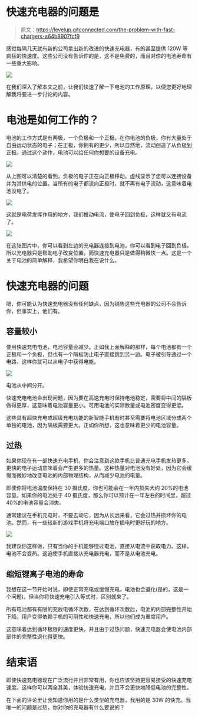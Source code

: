 # 快速充电器的问题是

> 原文：<https://levelup.gitconnected.com/the-problem-with-fast-chargers-a64b8907fcf9>

感觉每隔几天就有新的公司拿出新的改进的快速充电器，有的甚至提供 120W 等疯狂的快速度。这些公司没有告诉你的是，这不是免费的，而且对你的电池寿命有一些重大影响。

![](img/9bb8580a2a04b4a416392a2512014dec.png)

在我们深入了解本文之前，让我们快速了解一下电池的工作原理，以便您更好地理解我将要进一步讨论的内容。

# 电池是如何工作的？

电池的工作方式是有两极，一个负极和一个正极。在你电池的负极，你有大量处于自由运动状态的电子；在正极，你拥有的更少，所以自然地，流动创造了从负极到正极。通过这个动作，电池可以给任何你想要的设备充电。

![](img/113df44480bb3e92d20950d9e8864b41.png)

从上图可以清楚的看到，负极的电子正在向正极移动。虚线显示了您可以连接设备并为其供电的位置。当所有的电子都流向正极时，就不再有电子流动，这意味着电池没电了。

![](img/ff2fc69934bcba43ed19f02a281c5137.png)

这就是电荷发挥作用的地方，我们推动电流，使电子回到负极，这样就又有电流了。

![](img/cb20bbf2753f476bf4950dd6551f4504.png)

在这张图片中，你可以看到左边的充电器连接到电池，你可以看到电子回到负极。所以充电器只是帮助电子改变位置，而快速充电器只是做得稍微快一点。这是一个关于电池的简单解释，我希望你明白我在说什么。

# 快速充电器的问题

嗯，你可能认为快速充电器没有任何缺点，因为销售这些充电器的公司不会告诉你，但事实上，他们有。

## 容量较小

使用快速充电电池，电池容量会减少。正如我上面解释的那样，每个电池都有一个正极和一个负极，但也有一个隔板防止电子直接跳到另一边。电子被引导通过一个电路，这样你就可以从电子中获得电能。

![](img/d27c65dd35f3a9502b52df4ffe39c4a8.png)

电池从中间分开。

快速充电电池会出现问题，因为要在高速充电时保持电池稳定，需要将中间的隔板做得更厚，这意味着电池容量更小。可用电池的实际数量或电池密度变得更低。

这些具有超快充电或超级充电功能的新智能手机有时甚至需要将电池区域分成两个单独的电池，因为隔板需要更大。正如你所想，这也意味着更少的电池容量。

## 过热

如果你现在有一部快速充电手机，你会注意到这款手机比普通充电手机发热更多。更快的电子运动意味着会产生更多的热量。这种热量对电池没有好处，因为它会缓慢而微妙地改变电池的内部物理结构，从而减少电池的电量。

即使你将电池温度保持在 30 摄氏度，你也可能会在一年内损失大约 20%的电池容量。如果你的电池处于 40 摄氏度，那么你可以预计在一年左右的时间里，超过 40%的电池容量会消失。

通常建议在手机充电时，不要去动它，因为从长远来看，它会过热并损坏你的电池。然而，有一些较新的游戏手机将充电端口放在插电时更好玩的地方。

![](img/37a7e5a03ea49faf6c380958a678997d.png)

我建议你这样做，只有当你的手机能够绕过电池，直接从电流中获取电力。这样，电池不会变热。这迫使手机直接从充电器充电，而不是从电池充电。

## 缩短锂离子电池的寿命

我想在这一节开始时说，即使正常充电或缓慢充电，电池也会退化(是的，这是一个问题)。但当你将快速充电引入等式时，区别就来了。

所有电池都有有限的充放电循环次数，在达到循环次数后，电池的内部完整性开始下降。用户变得依赖手机的可用性和快速充电，所以他们成为重度用户。

这意味着达到循环极限的速度更快，并且由于过热问题，快速充电器会使电池内部部件的完整性退化得更快。

# 结束语

即使快速充电器现在广泛流行并且非常有用，你也应该坚持更容易接受的快速充电速度。这样你可以两全其美，体验快速充电，并且不会更快地降低电池的完整性。

在下面的评论里让我知道你用的是什么类型的充电器，我用的是 30W 的快充。我唯一的问题是过热，你对你的充电器有什么要说的？